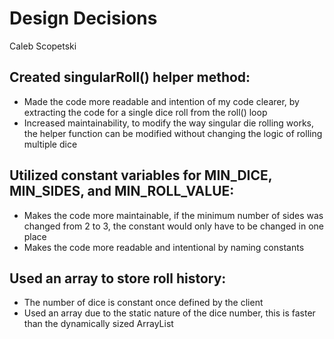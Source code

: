 # Design Decisions
Caleb Scopetski

## Created singularRoll() helper method:
* Made the code more readable and intention of my code clearer, by extracting the code for a single dice roll from the roll() loop
* Increased maintainability, to modify the way singular die rolling works, the helper function can be modified without changing the logic of rolling multiple dice

## Utilized constant variables for MIN_DICE, MIN_SIDES, and MIN_ROLL_VALUE:
* Makes the code more maintainable, if the minimum number of sides was changed from 2 to 3, the constant would only have to be changed in one place
* Makes the code more readable and intentional by naming constants

## Used an array to store roll history:
* The number of dice is constant once defined by the client
* Used an array due to the static nature of the dice number, this is faster than the dynamically sized ArrayList